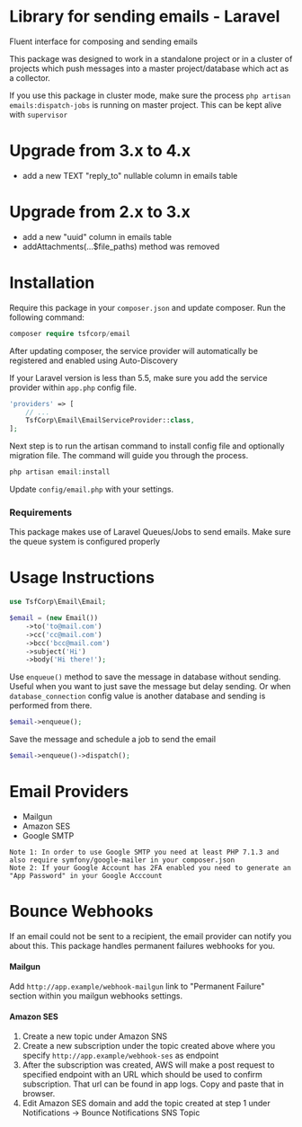 # Library for sending emails - Laravel
 
Fluent interface for composing and sending emails

This package was designed to work in a standalone project or in a cluster of projects which push messages into a master project/database which act as a collector.

If you use this package in cluster mode, make sure the process `php artisan emails:dispatch-jobs` is running on master project. This can be kept alive with `supervisor`

# Upgrade from 3.x to 4.x
* add a new TEXT "reply_to" nullable column in emails table

# Upgrade from 2.x to 3.x
* add a new "uuid" column in emails table
* addAttachments(...$file_paths) method was removed

# Installation

Require this package in your `composer.json` and update composer. Run the following command:
```php
composer require tsfcorp/email
```

After updating composer, the service provider will automatically be registered and enabled using Auto-Discovery

If your Laravel version is less than 5.5, make sure you add the service provider within `app.php` config file.

```php
'providers' => [
    // ...
    TsfCorp\Email\EmailServiceProvider::class,
];
```

Next step is to run the artisan command to install config file and optionally migration file. The command will guide you through the process.

```php
php artisan email:install
```

Update `config/email.php` with your settings.
### Requirements
This package makes use of Laravel Queues/Jobs to send emails. Make sure the queue system is configured properly

# Usage Instructions

```php
use TsfCorp\Email\Email;

$email = (new Email())
    ->to('to@mail.com')
    ->cc('cc@mail.com')
    ->bcc('bcc@mail.com')
    ->subject('Hi')
    ->body('Hi there!');
``` 
Use `enqueue()` method to save the message in database without sending. Useful when you want to just save the message but delay sending. Or when `database_connection` config value is another database and sending is performed from there.

```php
$email->enqueue();
```

Save the message and schedule a job to send the email
```php
$email->enqueue()->dispatch();
```

# Email Providers
- Mailgun
- Amazon SES
- Google SMTP

```
Note 1: In order to use Google SMTP you need at least PHP 7.1.3 and also require symfony/google-mailer in your composer.json
Note 2: If your Google Account has 2FA enabled you need to generate an "App Password" in your Google Acccount
```

# Bounce Webhooks
If an email could not be sent to a recipient, the email provider can notify you about this. This package handles permanent failures webhooks for you. 

#### Mailgun
Add `http://app.example/webhook-mailgun` link to "Permanent Failure" section within you mailgun webhooks settings.

#### Amazon SES
1. Create a new topic under Amazon SNS
2. Create a new subscription under the topic created above where you specify `http://app.example/webhook-ses` as endpoint
3. After the subscription was created, AWS will make a post request to specified endpoint with an URL which should be used to confirm subscription. That url can be found in app logs. Copy and paste that in browser.
4. Edit Amazon SES domain and add the topic created at step 1 under Notifications -> Bounce Notifications SNS Topic

